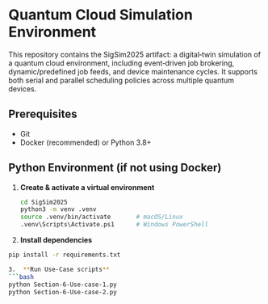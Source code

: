 # Quantum Cloud Simulation Environment 

This repository contains the SigSim2025 artifact: a digital‑twin simulation of a quantum cloud environment, including event‑driven job brokering, dynamic/predefined job feeds, and device maintenance cycles. It supports both serial and parallel scheduling policies across multiple quantum devices.

## Prerequisites

- Git  
- Docker (recommended) or Python 3.8+

## Python Environment (if not using Docker)

1. **Create & activate a virtual environment**  
   ```bash
   cd SigSim2025
   python3 -m venv .venv
   source .venv/bin/activate       # macOS/Linux
   .venv\Scripts\Activate.ps1      # Windows PowerShell

2.	**Install dependencies**
   ```bash
   pip install -r requirements.txt

3.	**Run Use‑Case scripts**
   ```bash
   python Section-6-Use-case-1.py
   python Section-6-Use-case-2.py
